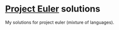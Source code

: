 # [Project Euler](https://projecteuler.net/about) solutions
My solutions for project euler (mixture of languages).
